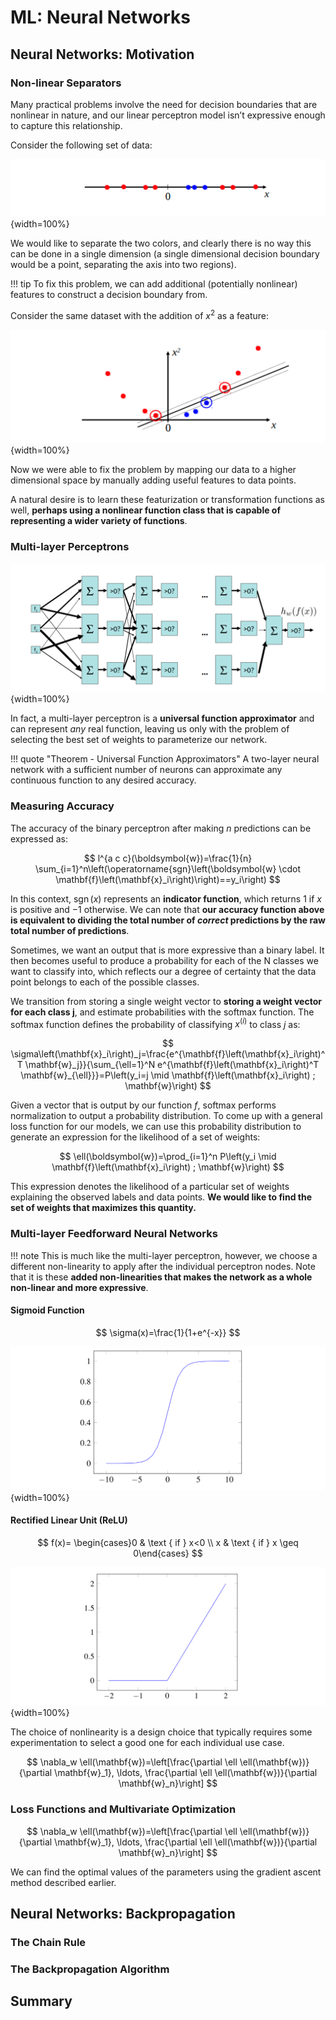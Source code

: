 # ML: Neural Networks

## Neural Networks: Motivation

### Non-linear Separators

Many practical problems involve the need for decision boundaries that are nonlinear in nature, and our linear perceptron model isn’t expressive enough to capture this relationship.

Consider the following set of data:

![alt text](../img/non-data.png){width=100%}

We would like to separate the two colors, and clearly there is no way this can be done in a single dimension (a single dimensional decision boundary would be a point, separating the axis into two regions). 

!!! tip
    To fix this problem, we can add additional (potentially nonlinear) features to construct a decision boundary from. 

Consider the same dataset with the addition of $x^2$ as a feature:

![alt text](../img/fix-non-data.png){width=100%}

Now we were able to fix the problem by mapping our data to a higher dimensional space by manually adding useful features to data points.

A natural desire is to learn these featurization or transformation functions as well, **perhaps using a nonlinear function class that is capable of representing a wider variety of functions**.

### Multi-layer Perceptrons

![alt text](../img/multi-layer-perceptron.png){width=100%}

In fact, a multi-layer perceptron is a **universal function approximator**
and can represent *any* real function, leaving us only with the problem of 
selecting the best set of weights to parameterize our network.

!!! quote "Theorem - Universal Function Approximators"
    A two-layer neural network with a sufficient number of neurons can approximate any continuous function to any desired accuracy.
    

### Measuring Accuracy

The accuracy of the binary perceptron after making $n$ predictions can be expressed as:

$$
l^{a c c}(\boldsymbol{w})=\frac{1}{n} \sum_{i=1}^n\left(\operatorname{sgn}\left(\boldsymbol{w} \cdot \mathbf{f}\left(\mathbf{x}_i\right)\right)==y_i\right)
$$

In this context, $\operatorname{sgn}(x)$ represents an **indicator function**,
which returns $1$ if $x$ is positive and $-1$ otherwise. We can note that **our accuracy function above is equivalent to dividing the total number of *correct* predictions by the
raw total number of predictions**.

Sometimes, we want an output that is more expressive than a binary label. It then becomes useful to produce a probability for each of the N classes we want to classify into, which reflects our a degree of certainty that the data point belongs to each of the possible classes.

We transition from storing a single weight vector to **storing a weight vector for each class j**, and estimate probabilities with the softmax function. The softmax function defines the probability of classifying $x^{(i)}$ to class $j$ as:

$$
\sigma\left(\mathbf{x}_i\right)_j=\frac{e^{\mathbf{f}\left(\mathbf{x}_i\right)^T \mathbf{w}_j}}{\sum_{\ell=1}^N e^{\mathbf{f}\left(\mathbf{x}_i\right)^T \mathbf{w}_{\ell}}}=P\left(y_i=j \mid \mathbf{f}\left(\mathbf{x}_i\right) ; \mathbf{w}\right)
$$

Given a vector that is output by our function $f$, softmax performs normalization to output a probability distribution. To come up with a general loss function for our models, we can use this probability distribution to generate an expression for the likelihood of a set of weights:

$$
\ell(\boldsymbol{w})=\prod_{i=1}^n P\left(y_i \mid \mathbf{f}\left(\mathbf{x}_i\right) ; \mathbf{w}\right)
$$

This expression denotes the likelihood of a particular set of weights explaining the observed labels and data points. **We would like to find the set of weights that maximizes this quantity.**

### Multi-layer Feedforward Neural Networks

!!! note
    This is much like the multi-layer perceptron, however, we choose a different non-linearity to apply after the individual perceptron nodes. Note that it is these **added non-linearities that makes the network as a whole non-linear and more expressive**.

#### Sigmoid Function

$$
\sigma(x)=\frac{1}{1+e^{-x}}
$$

![alt text](../img/sigmoid.png){width=100%}

#### Rectified Linear Unit (ReLU)

$$
f(x)= \begin{cases}0 & \text { if } x<0 \\ x & \text { if } x \geq 0\end{cases}
$$

![alt text](../img/relu.png){width=100%}

The choice of nonlinearity is a design choice that typically requires some experimentation to select a good one for each individual use case.

$$
\nabla_w \ell(\mathbf{w})=\left[\frac{\partial \ell \ell(\mathbf{w})}{\partial \mathbf{w}_1}, \ldots, \frac{\partial \ell \ell(\mathbf{w})}{\partial \mathbf{w}_n}\right]
$$

### Loss Functions and Multivariate Optimization

$$
\nabla_w \ell(\mathbf{w})=\left[\frac{\partial \ell \ell(\mathbf{w})}{\partial \mathbf{w}_1}, \ldots, \frac{\partial \ell \ell(\mathbf{w})}{\partial \mathbf{w}_n}\right]
$$

We can find the optimal values of the parameters using the gradient ascent method described earlier.

## Neural Networks: Backpropagation

### The Chain Rule

### The Backpropagation Algorithm

## Summary
